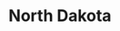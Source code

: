 ---
title: "North Dakota"
hashtag: north-dakota
borders:
  - Canada
  - Minnesota
  - Montana
  - South Dakota
subdivision-of:
  - United States
tags:
  - State
  - United States
---